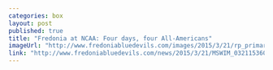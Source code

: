 ```yaml
---
categories: box
layout: post
published: true
title: "Fredonia at NCAA: Four days, four All-Americans"
imageUrl: "http://www.fredoniabluedevils.com/images/2015/3/21/rp_primary_Matter_Podium.jpg"
link: "http://www.fredoniabluedevils.com/news/2015/3/21/MSWIM_0321153600.aspx"
---
```


